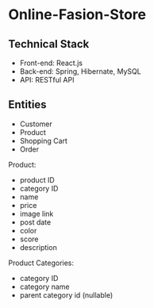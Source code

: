 # Online-Fasion-Store

## Technical Stack

- Front-end: React.js
- Back-end: Spring, Hibernate, MySQL
- API: RESTful API

## Entities

- Customer
- Product
- Shopping Cart
- Order

Product:
- product ID
- category ID
- name
- price
- image link
- post date
- color
- score
- description

Product Categories:
- category ID
- category name
- parent category id (nullable)